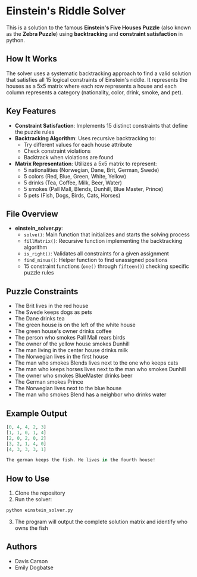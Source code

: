 # Einstein's Riddle Solver
This is a solution to the famous **Einstein's Five Houses Puzzle** (also known as the **Zebra Puzzle**) using **backtracking** and **constraint satisfaction** in python.

## How It Works
The solver uses a systematic backtracking approach to find a valid solution that satisfies all 15 logical constraints of Einstein's riddle. It represents the houses as a 5x5 matrix where each row represents a house and each column represents a category (nationality, color, drink, smoke, and pet).

## Key Features
* **Constraint Satisfaction**: Implements 15 distinct constraints that define the puzzle rules
* **Backtracking Algorithm**: Uses recursive backtracking to:
  * Try different values for each house attribute
  * Check constraint violations
  * Backtrack when violations are found
* **Matrix Representation**: Utilizes a 5x5 matrix to represent:
  * 5 nationalities (Norwegian, Dane, Brit, German, Swede)
  * 5 colors (Red, Blue, Green, White, Yellow)
  * 5 drinks (Tea, Coffee, Milk, Beer, Water)
  * 5 smokes (Pall Mall, Blends, Dunhill, Blue Master, Prince)
  * 5 pets (Fish, Dogs, Birds, Cats, Horses)

## File Overview
* **einstein_solver.py**:
  * `solve()`: Main function that initializes and starts the solving process
  * `fillMatrix()`: Recursive function implementing the backtracking algorithm
  * `is_right()`: Validates all constraints for a given assignment
  * `find_minus()`: Helper function to find unassigned positions
  * 15 constraint functions (`one()` through `fifteen()`) checking specific puzzle rules

## Puzzle Constraints
* The Brit lives in the red house
* The Swede keeps dogs as pets
* The Dane drinks tea
* The green house is on the left of the white house
* The green house's owner drinks coffee
* The person who smokes Pall Mall rears birds
* The owner of the yellow house smokes Dunhill
* The man living in the center house drinks milk
* The Norwegian lives in the first house
* The man who smokes Blends lives next to the one who keeps cats
* The man who keeps horses lives next to the man who smokes Dunhill
* The owner who smokes BlueMaster drinks beer
* The German smokes Prince
* The Norwegian lives next to the blue house
* The man who smokes Blend has a neighbor who drinks water

## Example Output
```python
[0, 4, 4, 2, 3]
[1, 1, 0, 1, 4]
[2, 0, 2, 0, 2]
[3, 2, 1, 4, 0]
[4, 3, 3, 3, 1]

The german keeps the fish. He lives in the fourth house!
```

## How to Use
1. Clone the repository
2. Run the solver:
```bash
python einstein_solver.py
```
3. The program will output the complete solution matrix and identify who owns the fish

## Authors
* Davis Carson
* Emily Dogbatse
